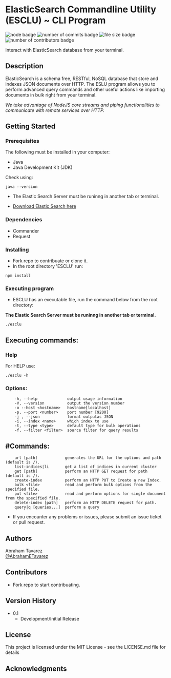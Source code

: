 # ElasticSearch Commandline Utility (ESCLU) ~ CLI Program

![node badge](https://img.shields.io/node/v/commander)
![number of commits badge](https://img.shields.io/github/commit-activity/y/abetavarez/esclu)
![file size badge](https://img.shields.io/github/languages/code-size/abetavarez/esclur)
![number of contributors badge](https://img.shields.io/github/contributors/abetavarez/esclu)

Interact with ElasticSearch database from your terminal.

## Description

ElasticSearch is a schema free, RESTful, NoSQL database that store and indexes JSON documents over HTTP.
The ESLU program allows you to perform advanced query commands and other useful actions like importing documents in bulk right from your terminal.

_We take advantage of NodeJS core streams and piping functionalities to communicate with remote services over HTTP._

## Getting Started

### Prerequisites

The following must be installed in your computer:

- Java
- Java Development Kit (JDK)

Check using:

```
java --version
```

- The Elastic Search Server must be runinng in another tab or terminal.

- [Download Elastic Search here](https://www.elastic.co/downloads/past-releases/elasticsearch-5-2-2)

### Dependencies

- Commander
- Request

### Installing

- Fork repo to contribuate or clone it.
- In the root directory 'ESCLU' run:

```
npm install
```

### Executing program

- ESCLU has an executable file, run the command below from the root directory:

**The Elastic Search Server must be runinng in another tab or terminal.**

```
./esclu
```

## Executing commands:

### Help

For HELP use:

```
./esclu -h
```

### Options:

```
    -h, --help             output usage information
    -V, --version          output the version number
    -o --host <hostname>   hostname[localhost]
    -p, --port <number>    port number [9200]
    -j , --json            format outputas JSON
    -i, --index <name>     which index to use
    -t, --type <type>      default type for bulk operations
    -f, --filter <filter>  source filter for query results
```

## #Commands:

```
    url [path]            generates the URL for the options and path (default is /).
    list-indices|li       get a list of indices in current cluster
    get [path]            perform an HTTP GET request for path (default is /).
    create-index          perform an HTTP PUT to Create a new Index.
    bulk <file>           read and perform bulk options from the specified file.
    put <file>            read and perform options for single document from the specified file.
    delete-index [path]   perform an HTTP DELETE request for path.
    query|q [queries...]  perform a query
```

- If you encounter any problems or issues, please submit an issue ticket or pull request.

## Authors

Abraham Tavarez  
[@AbrahamETavarez](https://www.linkedin.com/in/abrahametavarez/)

## Contributors

- Fork repo to start contribuating.

## Version History

- 0.1
  - Development/Initial Release

## License

This project is licensed under the MIT License - see the LICENSE.md file for details

## Acknowledgments
